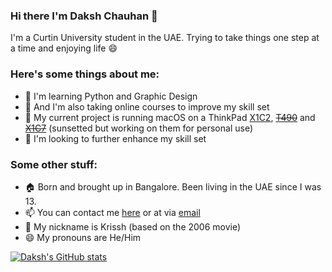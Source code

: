 ### Hi there I'm Daksh Chauhan 👋
I'm a Curtin University student in the UAE. Trying to take things one step at a time and enjoying life 😄

### Here's some things about me:

- 🌱 I'm learning Python and Graphic Design
- 🌱 And I'm also taking online courses to improve my skill set
- 🔭 My current project is running macOS on a ThinkPad [X1C2](https://github.com/Krissh-C/X1C2-macOS), ~~[T490](https://github.com/Krissh-C/T490-macOS)~~ and ~~[X1C7](https://github.com/Krissh-C/X1C7-macOS)~~ (sunsetted but working on them for personal use)
- 🤔 I'm looking to further enhance my skill set

### Some other stuff:
- 🏠 Born and brought up in Bangalore. Been living in the UAE since I was 13.
- 📫 You can contact me [here](https://linktr.ee/dakshc) or at via [email](mailto:daksh.krissh@gmail.com)
- 💬 My nickname is Krissh (based on the 2006 movie)
- 😄 My pronouns are He/Him

[![Daksh's GitHub stats](https://github-readme-stats.vercel.app/api?username=Krissh-C&show_icons=true&count_private=true&theme=dracula)](https://github.com/anuraghazra/github-readme-stats)
